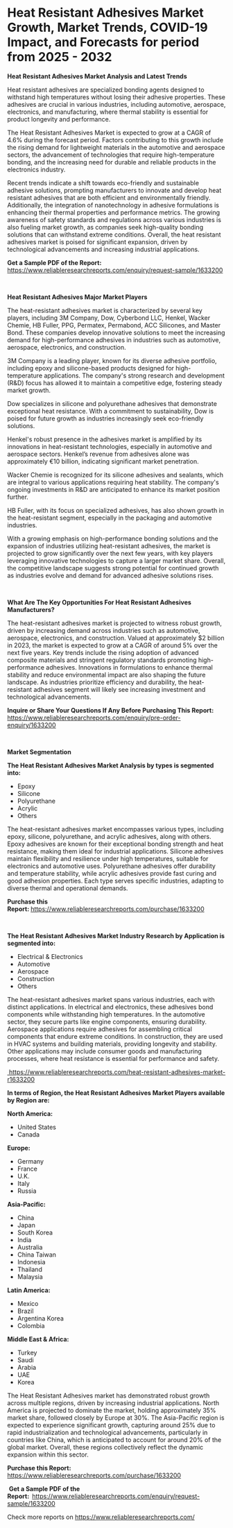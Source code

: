 <p><h1>Heat Resistant Adhesives Market Growth, Market Trends, COVID-19 Impact, and Forecasts for period from 2025 - 2032</h1></p><p><strong>Heat Resistant Adhesives Market Analysis and Latest Trends</strong></p>
<p><p>Heat resistant adhesives are specialized bonding agents designed to withstand high temperatures without losing their adhesive properties. These adhesives are crucial in various industries, including automotive, aerospace, electronics, and manufacturing, where thermal stability is essential for product longevity and performance.</p><p>The Heat Resistant Adhesives Market is expected to grow at a CAGR of 4.6% during the forecast period. Factors contributing to this growth include the rising demand for lightweight materials in the automotive and aerospace sectors, the advancement of technologies that require high-temperature bonding, and the increasing need for durable and reliable products in the electronics industry. </p><p>Recent trends indicate a shift towards eco-friendly and sustainable adhesive solutions, prompting manufacturers to innovate and develop heat resistant adhesives that are both efficient and environmentally friendly. Additionally, the integration of nanotechnology in adhesive formulations is enhancing their thermal properties and performance metrics. The growing awareness of safety standards and regulations across various industries is also fueling market growth, as companies seek high-quality bonding solutions that can withstand extreme conditions. Overall, the heat resistant adhesives market is poised for significant expansion, driven by technological advancements and increasing industrial applications.</p></p>
<p><strong>Get a Sample PDF of the Report:&nbsp;</strong> <a href="https://www.reliableresearchreports.com/enquiry/request-sample/1633200?utm_campaign=3084&utm_medium=2&utm_source=Github&utm_content=ia&utm_term=02042025&utm_id=heat-resistant-adhesives">https://www.reliableresearchreports.com/enquiry/request-sample/1633200</a></p>
<p>&nbsp;</p>
<p><strong>Heat Resistant Adhesives Major Market Players</strong></p>
<p><p>The heat-resistant adhesives market is characterized by several key players, including 3M Company, Dow, Cyberbond LLC, Henkel, Wacker Chemie, HB Fuller, PPG, Permatex, Permabond, ACC Silicones, and Master Bond. These companies develop innovative solutions to meet the increasing demand for high-performance adhesives in industries such as automotive, aerospace, electronics, and construction.</p><p>3M Company is a leading player, known for its diverse adhesive portfolio, including epoxy and silicone-based products designed for high-temperature applications. The company's strong research and development (R&D) focus has allowed it to maintain a competitive edge, fostering steady market growth.</p><p>Dow specializes in silicone and polyurethane adhesives that demonstrate exceptional heat resistance. With a commitment to sustainability, Dow is poised for future growth as industries increasingly seek eco-friendly solutions. </p><p>Henkel's robust presence in the adhesives market is amplified by its innovations in heat-resistant technologies, especially in automotive and aerospace sectors. Henkel’s revenue from adhesives alone was approximately €10 billion, indicating significant market penetration.</p><p>Wacker Chemie is recognized for its silicone adhesives and sealants, which are integral to various applications requiring heat stability. The company's ongoing investments in R&D are anticipated to enhance its market position further.</p><p>HB Fuller, with its focus on specialized adhesives, has also shown growth in the heat-resistant segment, especially in the packaging and automotive industries. </p><p>With a growing emphasis on high-performance bonding solutions and the expansion of industries utilizing heat-resistant adhesives, the market is projected to grow significantly over the next few years, with key players leveraging innovative technologies to capture a larger market share. Overall, the competitive landscape suggests strong potential for continued growth as industries evolve and demand for advanced adhesive solutions rises.</p></p>
<p>&nbsp;</p>
<p><strong>What Are The Key Opportunities For Heat Resistant Adhesives Manufacturers?</strong></p>
<p><p>The heat-resistant adhesives market is projected to witness robust growth, driven by increasing demand across industries such as automotive, aerospace, electronics, and construction. Valued at approximately $2 billion in 2023, the market is expected to grow at a CAGR of around 5% over the next five years. Key trends include the rising adoption of advanced composite materials and stringent regulatory standards promoting high-performance adhesives. Innovations in formulations to enhance thermal stability and reduce environmental impact are also shaping the future landscape. As industries prioritize efficiency and durability, the heat-resistant adhesives segment will likely see increasing investment and technological advancements.</p></p>
<p><strong>Inquire or Share Your Questions If Any Before Purchasing This Report:</strong> <a href="https://www.reliableresearchreports.com/enquiry/pre-order-enquiry/1633200?utm_campaign=3084&utm_medium=2&utm_source=Github&utm_content=ia&utm_term=02042025&utm_id=heat-resistant-adhesives">https://www.reliableresearchreports.com/enquiry/pre-order-enquiry/1633200</a></p>
<p>&nbsp;</p>
<p><strong>Market Segmentation</strong></p>
<p><strong>The Heat Resistant Adhesives Market Analysis by types is segmented into:</strong></p>
<p><ul><li>Epoxy</li><li>Silicone</li><li>Polyurethane</li><li>Acrylic</li><li>Others</li></ul></p>
<p><p>The heat-resistant adhesives market encompasses various types, including epoxy, silicone, polyurethane, and acrylic adhesives, along with others. Epoxy adhesives are known for their exceptional bonding strength and heat resistance, making them ideal for industrial applications. Silicone adhesives maintain flexibility and resilience under high temperatures, suitable for electronics and automotive uses. Polyurethane adhesives offer durability and temperature stability, while acrylic adhesives provide fast curing and good adhesion properties. Each type serves specific industries, adapting to diverse thermal and operational demands.</p></p>
<p><strong>Purchase this Report:&nbsp;</strong><a href="https://www.reliableresearchreports.com/purchase/1633200?utm_campaign=3084&utm_medium=2&utm_source=Github&utm_content=ia&utm_term=02042025&utm_id=heat-resistant-adhesives">https://www.reliableresearchreports.com/purchase/1633200</a></p>
<p>&nbsp;</p>
<p><strong>The Heat Resistant Adhesives Market Industry Research by Application is segmented into:</strong></p>
<p><ul><li>Electrical & Electronics</li><li>Automotive</li><li>Aerospace</li><li>Construction</li><li>Others</li></ul></p>
<p><p>The heat-resistant adhesives market spans various industries, each with distinct applications. In electrical and electronics, these adhesives bond components while withstanding high temperatures. In the automotive sector, they secure parts like engine components, ensuring durability. Aerospace applications require adhesives for assembling critical components that endure extreme conditions. In construction, they are used in HVAC systems and building materials, providing longevity and stability. Other applications may include consumer goods and manufacturing processes, where heat resistance is essential for performance and safety.</p></p>
<p><a href="https://www.reliableresearchreports.com/heat-resistant-adhesives-market-r1633200?utm_campaign=3084&utm_medium=2&utm_source=Github&utm_content=ia&utm_term=02042025&utm_id=heat-resistant-adhesives">&nbsp;https://www.reliableresearchreports.com/heat-resistant-adhesives-market-r1633200</a></p>
<p><strong>In terms of Region, the Heat Resistant Adhesives Market Players available by Region are:</strong></p>
<p>
    <p> <strong> North America: </strong>
        <ul>
            <li>United States</li>
            <li>Canada</li>
        </ul>
        </p> 
    <p> <strong> Europe: </strong>
        <ul>
            <li>Germany</li>
            <li>France</li>
            <li>U.K.</li>
            <li>Italy</li>
            <li>Russia</li>
        </ul>
        </p> 
    <p> <strong> Asia-Pacific: </strong>
        <ul>
            <li>China</li>
            <li>Japan</li>
            <li>South Korea</li>
            <li>India</li>
            <li>Australia</li>
            <li>China Taiwan</li>
            <li>Indonesia</li>
            <li>Thailand</li>
            <li>Malaysia</li>
        </ul>
        </p> 
    <p> <strong> Latin America: </strong>
        <ul>
            <li>Mexico</li>
            <li>Brazil</li>
            <li>Argentina Korea</li>
            <li>Colombia</li>
        </ul>
        </p> 
    <p> <strong> Middle East & Africa: </strong>
        <ul>
            <li>Turkey</li>
            <li>Saudi</li>
            <li>Arabia</li>
            <li>UAE</li>
            <li>Korea</li>
        </ul>
    </p>
    </p>
<p><p>The Heat Resistant Adhesives market has demonstrated robust growth across multiple regions, driven by increasing industrial applications. North America is projected to dominate the market, holding approximately 35% market share, followed closely by Europe at 30%. The Asia-Pacific region is expected to experience significant growth, capturing around 25% due to rapid industrialization and technological advancements, particularly in countries like China, which is anticipated to account for around 20% of the global market. Overall, these regions collectively reflect the dynamic expansion within this sector.</p></p>
<p><strong>Purchase this Report: </strong><a href="https://www.reliableresearchreports.com/purchase/1633200?utm_campaign=3084&utm_medium=2&utm_source=Github&utm_content=ia&utm_term=02042025&utm_id=heat-resistant-adhesives">https://www.reliableresearchreports.com/purchase/1633200</a></p>
<p>&nbsp;<strong>Get a Sample PDF of the Report:&nbsp;&nbsp;</strong><a href="https://www.reliableresearchreports.com/enquiry/request-sample/1633200?utm_campaign=3084&utm_medium=2&utm_source=Github&utm_content=ia&utm_term=02042025&utm_id=heat-resistant-adhesives">https://www.reliableresearchreports.com/enquiry/request-sample/1633200</a></p>
<p><strong></strong></p>
<p>Check more reports on <a href="https://www.reliableresearchreports.com/?utm_campaign=3084&utm_medium=2&utm_source=Github&utm_content=ia&utm_term=02042025&utm_id=heat-resistant-adhesives">https://www.reliableresearchreports.com/</a></p>